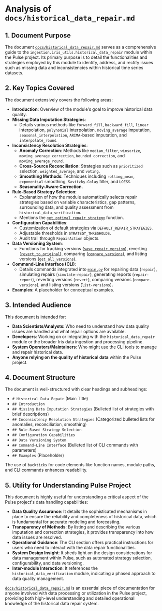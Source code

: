# Analysis of `docs/historical_data_repair.md`

## 1. Document Purpose

The document [`docs/historical_data_repair.md`](../../docs/historical_data_repair.md:1) serves as a comprehensive guide to the `ingestion.iris_utils.historical_data_repair` module within the Pulse project. Its primary purpose is to detail the functionalities and strategies employed by this module to identify, address, and rectify issues such as missing data and inconsistencies within historical time series datasets.

## 2. Key Topics Covered

The document extensively covers the following areas:

*   **Introduction**: Overview of the module's goal to improve historical data quality.
*   **Missing Data Imputation Strategies**:
    *   Details various methods like `forward_fill`, `backward_fill`, `linear` interpolation, `polynomial` interpolation, `moving_average` imputation, `seasonal_interpolation`, `ARIMA`-based imputation, and `interpolate_round`.
*   **Inconsistency Resolution Strategies**:
    *   **Anomaly Correction**: Methods like `median_filter`, `winsorize`, `moving_average_correction`, `bounded_correction`, and `moving_average_round`.
    *   **Cross-Source Reconciliation**: Strategies such as `prioritized` selection, `weighted_average`, and `voting`.
    *   **Smoothing Methods**: Techniques including `rolling_mean`, `exponential` smoothing, `Savitzky-Golay` filter, and `LOESS`.
    *   **Seasonality-Aware Correction**.
*   **Rule-Based Strategy Selection**:
    *   Explanation of how the module automatically selects repair strategies based on variable characteristics, gap patterns, surrounding data, and quality assessment from `historical_data_verification`.
    *   Mentions the [`get_optimal_repair_strategy`](../../iris/iris_utils/historical_data_repair.py) function.
*   **Configuration Capabilities**:
    *   Customization of default strategies via `DEFAULT_REPAIR_STRATEGIES`.
    *   Adjustable thresholds in `STRATEGY_THRESHOLDS`.
    *   Audit trail through `RepairAction` objects.
*   **Data Versioning System**:
    *   Functions for tracking versions ([`save_repair_version`](../../iris/iris_utils/historical_data_repair.py)), reverting ([`revert_to_original`](../../iris/iris_utils/historical_data_repair.py)), comparing ([`compare_versions`](../../iris/iris_utils/historical_data_repair.py)), and listing versions ([`get_all_versions`](../../iris/iris_utils/historical_data_repair.py)).
*   **Command-Line Interface (CLI)**:
    *   Details commands integrated into [`main.py`](../../main.py:1) for repairing data (`repair`), simulating repairs (`simulate-repair`), generating reports (`repair-report`), reverting versions (`revert`), comparing versions (`compare-versions`), and listing versions (`list-versions`).
*   **Examples**: A placeholder for conceptual examples.

## 3. Intended Audience

This document is intended for:

*   **Data Scientists/Analysts**: Who need to understand how data quality issues are handled and what repair options are available.
*   **Developers**: Working on or integrating with the `historical_data_repair` module or the broader Iris data ingestion and processing pipeline.
*   **System Operators/Maintainers**: Who might use the CLI tools to manage and repair historical data.
*   **Anyone relying on the quality of historical data** within the Pulse project.

## 4. Document Structure

The document is well-structured with clear headings and subheadings:

*   `# Historical Data Repair` (Main Title)
*   `## Introduction`
*   `## Missing Data Imputation Strategies` (Bulleted list of strategies with brief descriptions)
*   `## Inconsistency Resolution Strategies` (Categorized bulleted lists for anomalies, reconciliation, smoothing)
*   `## Rule-Based Strategy Selection`
*   `## Configuration Capabilities`
*   `## Data Versioning System`
*   `## Command-Line Interface` (Bulleted list of CLI commands with parameters)
*   `## Examples` (Placeholder)

The use of `backticks` for code elements like function names, module paths, and CLI commands enhances readability.

## 5. Utility for Understanding Pulse Project

This document is highly useful for understanding a critical aspect of the Pulse project's data handling capabilities:

*   **Data Quality Assurance**: It details the sophisticated mechanisms in place to ensure the reliability and completeness of historical data, which is fundamental for accurate modeling and forecasting.
*   **Transparency of Methods**: By listing and describing the various imputation and correction strategies, it provides transparency into how data issues are resolved.
*   **Operational Guidance**: The CLI section offers practical instructions for users who need to interact with the data repair functionalities.
*   **System Design Insight**: It sheds light on the design considerations for data management within Pulse, such as automated strategy selection, configurability, and data versioning.
*   **Inter-module Interaction**: It references the `historical_data_verification` module, indicating a phased approach to data quality management.

[`docs/historical_data_repair.md`](../../docs/historical_data_repair.md:1) is an essential piece of documentation for anyone involved with data processing or utilization in the Pulse project, providing both high-level understanding and detailed operational knowledge of the historical data repair system.